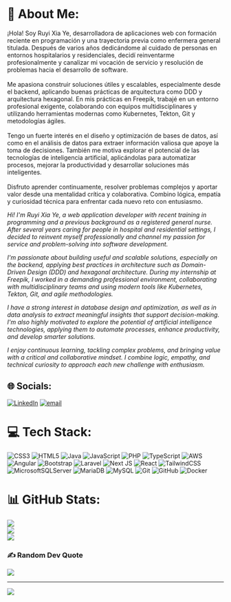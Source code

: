 # 💫 About Me:
¡Hola! Soy Ruyi Xia Ye, desarrolladora de aplicaciones web con formación reciente en programación y una trayectoria previa como enfermera general titulada. Después de varios años dedicándome al cuidado de personas en entornos hospitalarios y residenciales, decidí reinventarme profesionalmente y canalizar mi vocación de servicio y resolución de problemas hacia el desarrollo de software.<br><br>Me apasiona construir soluciones útiles y escalables, especialmente desde el backend, aplicando buenas prácticas de arquitectura como DDD y arquitectura hexagonal. En mis prácticas en Freepik, trabajé en un entorno profesional exigente, colaborando con equipos multidisciplinares y utilizando herramientas modernas como Kubernetes, Tekton, Git y metodologías ágiles.<br><br>Tengo un fuerte interés en el diseño y optimización de bases de datos, así como en el análisis de datos para extraer información valiosa que apoye la toma de decisiones. También me motiva explorar el potencial de las tecnologías de inteligencia artificial, aplicándolas para automatizar procesos, mejorar la productividad y desarrollar soluciones más inteligentes.<br><br>Disfruto aprender continuamente, resolver problemas complejos y aportar valor desde una mentalidad crítica y colaborativa. Combino lógica, empatía y curiosidad técnica para enfrentar cada nuevo reto con entusiasmo.

*Hi! I'm Ruyi Xia Ye, a web application developer with recent training in programming and a previous background as a registered general nurse. After several years caring for people in hospital and residential settings, I decided to reinvent myself professionally and channel my passion for service and problem-solving into software development.*

*I'm passionate about building useful and scalable solutions, especially on the backend, applying best practices in architecture such as Domain-Driven Design (DDD) and hexagonal architecture. During my internship at Freepik, I worked in a demanding professional environment, collaborating with multidisciplinary teams and using modern tools like Kubernetes, Tekton, Git, and agile methodologies.*

*I have a strong interest in database design and optimization, as well as in data analysis to extract meaningful insights that support decision-making. I'm also highly motivated to explore the potential of artificial intelligence technologies, applying them to automate processes, enhance productivity, and develop smarter solutions.*

*I enjoy continuous learning, tackling complex problems, and bringing value with a critical and collaborative mindset. I combine logic, empathy, and technical curiosity to approach each new challenge with enthusiasm.*


## 🌐 Socials:
[![LinkedIn](https://img.shields.io/badge/LinkedIn-%230077B5.svg?logo=linkedin&logoColor=white)](https://linkedin.com/in/www.linkedin.com/in/ruyi-xia-ye-b19853189) [![email](https://img.shields.io/badge/Email-D14836?logo=gmail&logoColor=white)](mailto:ruyi1994@gmail.com) 

# 💻 Tech Stack:
![CSS3](https://img.shields.io/badge/css3-%231572B6.svg?style=for-the-badge&logo=css3&logoColor=white) ![HTML5](https://img.shields.io/badge/html5-%23E34F26.svg?style=for-the-badge&logo=html5&logoColor=white) ![Java](https://img.shields.io/badge/java-%23ED8B00.svg?style=for-the-badge&logo=openjdk&logoColor=white) ![JavaScript](https://img.shields.io/badge/javascript-%23323330.svg?style=for-the-badge&logo=javascript&logoColor=%23F7DF1E) ![PHP](https://img.shields.io/badge/php-%23777BB4.svg?style=for-the-badge&logo=php&logoColor=white) ![TypeScript](https://img.shields.io/badge/typescript-%23007ACC.svg?style=for-the-badge&logo=typescript&logoColor=white) ![AWS](https://img.shields.io/badge/AWS-%23FF9900.svg?style=for-the-badge&logo=amazon-aws&logoColor=white) ![Angular](https://img.shields.io/badge/angular-%23DD0031.svg?style=for-the-badge&logo=angular&logoColor=white) ![Bootstrap](https://img.shields.io/badge/bootstrap-%238511FA.svg?style=for-the-badge&logo=bootstrap&logoColor=white) ![Laravel](https://img.shields.io/badge/laravel-%23FF2D20.svg?style=for-the-badge&logo=laravel&logoColor=white) ![Next JS](https://img.shields.io/badge/Next-black?style=for-the-badge&logo=next.js&logoColor=white) ![React](https://img.shields.io/badge/react-%2320232a.svg?style=for-the-badge&logo=react&logoColor=%2361DAFB) ![TailwindCSS](https://img.shields.io/badge/tailwindcss-%2338B2AC.svg?style=for-the-badge&logo=tailwind-css&logoColor=white) ![MicrosoftSQLServer](https://img.shields.io/badge/Microsoft%20SQL%20Server-CC2927?style=for-the-badge&logo=microsoft%20sql%20server&logoColor=white) ![MariaDB](https://img.shields.io/badge/MariaDB-003545?style=for-the-badge&logo=mariadb&logoColor=white) ![MySQL](https://img.shields.io/badge/mysql-4479A1.svg?style=for-the-badge&logo=mysql&logoColor=white) ![Git](https://img.shields.io/badge/git-%23F05033.svg?style=for-the-badge&logo=git&logoColor=white) ![GitHub](https://img.shields.io/badge/github-%23121011.svg?style=for-the-badge&logo=github&logoColor=white) ![Docker](https://img.shields.io/badge/docker-%230db7ed.svg?style=for-the-badge&logo=docker&logoColor=white)
# 📊 GitHub Stats:
![](https://github-readme-stats.vercel.app/api?username=rxy94&theme=dark&hide_border=false&include_all_commits=false&count_private=false)<br/>
![](https://nirzak-streak-stats.vercel.app/?user=rxy94&theme=dark&hide_border=false)<br/>
![](https://github-readme-stats.vercel.app/api/top-langs/?username=rxy94&theme=dark&hide_border=false&include_all_commits=false&count_private=false&layout=compact)

### ✍️ Random Dev Quote
![](https://quotes-github-readme.vercel.app/api?type=horizontal&theme=radical)

---
[![](https://visitcount.itsvg.in/api?id=rxy94&icon=0&color=0)](https://visitcount.itsvg.in)

<!-- Proudly created with GPRM ( https://gprm.itsvg.in ) -->

